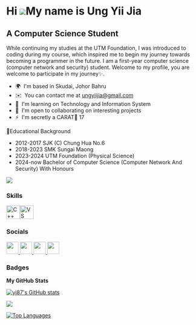 Hi ![](https://user-images.githubusercontent.com/18350557/176309783-0785949b-9127-417c-8b55-ab5a4333674e.gif)My name is Ung Yii Jia
===================================================================================================================================

A Computer Science Student
--------------------------

While continuing my studies at the UTM Foundation, I was introduced to coding during my course, which inspired me to begin my journey towards becoming a programmer in the future. I am a first-year computer science (computer network and security) student. Welcome to my profile, you are welcome to participate in my journey✨.

* 🌍  I'm based in Skudai, Johor Bahru
* ✉️  You can contact me at [ungyiijia@gmail.com](mailto:ungyiijia@gmail.com)
* 🧠  I'm learning on Technology and Information System
* 🤝  I'm open to collaborating on interesting projects
* ⚡  I'm secretly a CARAT💎 17

📖Educational Background
* 2012-2017 SJK (C) Chung Hua No.6
* 2018-2023 SMK Sungai Maong
* 2023-2024 UTM Foundation (Physical Science)
* 2024-now  Bachelor of Computer Science (Computer Network And Security) With Honours

<a href="https://www.github.com/yj87" target="_blank" rel="noreferrer"><img
src="https://img.shields.io/github/followers/yj87?logo=github&style=for-the-badge&color=facc15&labelColor=ffffff" /></a>

### Skills


<p align="left">
<a href="https://docs.microsoft.com/en-us/cpp/?view=msvc-170" target="_blank" rel="noreferrer"><img src="https://raw.githubusercontent.com/danielcranney/readme-generator/main/public/icons/skills/cplusplus-colored.svg" width="36" height="36" alt="C++" /></a><a href="https://code.visualstudio.com/" target="_blank" rel="noreferrer"><img src="https://raw.githubusercontent.com/danielcranney/readme-generator/main/public/icons/skills/visualstudiocode.svg" width="36" height="36" alt="VS Code" /></a>
</p>


### Socials

<p align="left"> <a href="https://discord.com/users/einnim87" target="_blank" rel="noreferrer"> <picture> <source media="(prefers-color-scheme: dark)" srcset="https://raw.githubusercontent.com/danielcranney/readme-generator/main/public/icons/socials/discord-dark.svg" /> <source media="(prefers-color-scheme: light)" srcset="https://raw.githubusercontent.com/danielcranney/readme-generator/main/public/icons/socials/discord.svg" /> <img src="https://raw.githubusercontent.com/danielcranney/readme-generator/main/public/icons/socials/discord.svg" width="32" height="32" /> </picture> </a> <a href="https://www.github.com/yj87" target="_blank" rel="noreferrer"> <picture> <source media="(prefers-color-scheme: dark)" srcset="https://raw.githubusercontent.com/danielcranney/readme-generator/main/public/icons/socials/github-dark.svg" /> <source media="(prefers-color-scheme: light)" srcset="https://raw.githubusercontent.com/danielcranney/readme-generator/main/public/icons/socials/github.svg" /> <img src="https://raw.githubusercontent.com/danielcranney/readme-generator/main/public/icons/socials/github.svg" width="32" height="32" /> </picture> </a> <a href="http://www.instagram.com/einnim87" target="_blank" rel="noreferrer"> <picture> <source media="(prefers-color-scheme: dark)" srcset="https://raw.githubusercontent.com/danielcranney/readme-generator/main/public/icons/socials/instagram-dark.svg" /> <source media="(prefers-color-scheme: light)" srcset="https://raw.githubusercontent.com/danielcranney/readme-generator/main/public/icons/socials/instagram.svg" /> <img src="https://raw.githubusercontent.com/danielcranney/readme-generator/main/public/icons/socials/instagram.svg" width="32" height="32" /> </picture> </a> <a href="https://www.linkedin.com/in/yii-jia-ung-38ab71334" target="_blank" rel="noreferrer"> <picture> <source media="(prefers-color-scheme: dark)" srcset="https://raw.githubusercontent.com/danielcranney/readme-generator/main/public/icons/socials/linkedin-dark.svg" /> <source media="(prefers-color-scheme: light)" srcset="https://raw.githubusercontent.com/danielcranney/readme-generator/main/public/icons/socials/linkedin.svg" /> <img src="https://raw.githubusercontent.com/danielcranney/readme-generator/main/public/icons/socials/linkedin.svg" width="32" height="32" /> </picture> </a></p>

### Badges

<b>My GitHub Stats</b>

<a href="http://www.github.com/yj87"><img src="https://github-readme-stats.vercel.app/api?username=yj87&show_icons=true&hide=&count_private=true&title_color=0f172a&text_color=a855f7&icon_color=facc15&bg_color=ffffff&hide_border=true&show_icons=true" alt="yj87's GitHub stats" /></a>

<a href="http://www.github.com/yj87"><img src="https://github-readme-streak-stats.herokuapp.com/?user=yj87&stroke=a855f7&background=ffffff&ring=0f172a&fire=0f172a&currStreakNum=a855f7&currStreakLabel=0f172a&sideNums=a855f7&sideLabels=a855f7&dates=a855f7&hide_border=true" /></a>

<a href="https://github.com/yj87" align="left"><img src="https://github-readme-stats.vercel.app/api/top-langs/?username=yj87&langs_count=10&title_color=0f172a&text_color=a855f7&icon_color=facc15&bg_color=ffffff&hide_border=true&locale=en&custom_title=Top%20%Languages" alt="Top Languages" /></a>
